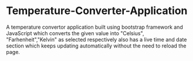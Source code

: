# Temperature-Converter-Application
A temperature convertor application built using bootstrap framework and JavaScript which converts the given value into "Celsius", "Farhenheit","Kelvin" as selected respectively also has a live time and date section which keeps updating automatically without the need to reload the page. 
